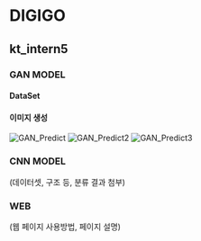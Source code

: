 # DIGIGO 

## kt_intern5

### GAN MODEL
  #### DataSet  
   #### 이미지 생성

  ![GAN_Predict](https://user-images.githubusercontent.com/68309988/147800063-2b9ccd20-6938-412b-9e26-bd5e303cb385.png)
  ![GAN_Predict2](https://user-images.githubusercontent.com/68309988/147800082-32a5a3c3-4071-437b-95ef-faddfabac8d1.png)
  ![GAN_Predict3](https://user-images.githubusercontent.com/68309988/147800097-1104cd72-d155-41c1-8e0e-600d3e560f96.png)


 
### CNN MODEL
  (데이터셋, 구조 등, 분류 결과 첨부)
  
### WEB
  (웹 페이지 사용방법, 페이지 설명)
